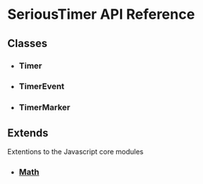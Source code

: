 # SeriousTimer API Reference

## Classes
* ### Timer
* ### TimerEvent
* ### TimerMarker

## Extends
Extentions to the Javascript core modules
* ### [Math][extends.math]

[class.timer]: ../api/Timer.md
[class.timerevent]: ../api/TimerEvent.md
[class.timermarker]: ../api/TimerMarker.md
[extends.math]: api/Math.md
